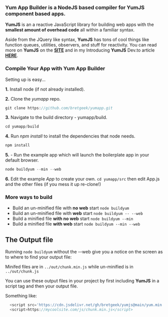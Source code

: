 
### Yum App Builder is a NodeJS based compiler for YumJS component based apps.

__YumJS__ is an a reactive JavaScript library for building web apps with the **smallest amount of overhead code** all within a familiar syntax.


Aside from the JQuery like syntax,  __YumJS__ has tons of cool things like function queues, utilities, observers, and stuff for reactivity. You can read more on __YumJS__ on the **[SITE](https://yumjs.net)**  and in my Introducing __YumJS__ Dev.to article **[HERE](https://dev.to/bretgeek/introducing-yumjs-16bi)**.




### Compile Your App with Yum App Builder

Setting up is easy...

__1.__ Install node (if not already installed).

__2.__ Clone the _yumapp_ repo.

```javascript
git clone https://github.com/bretgeek/yumapp.git 
```

__3.__ Navigate to the build directory - yumapp/build.

```javascript
cd yumapp/build
```

__4.__  Run _npm install_ to install the dependencies that node needs.

```javascript
npm install 
```


__5.__ - Run the example app which will launch the boilerplate app in your default browser.

```javascript
node buildyum --min --web 
```


__6.__ Edit the example _App_ to create your own. `cd yumapp/src` then edit App.js and the other files (if you mess it up re-clone!)


### More ways to build
- Build an un-minified file with __no web__ start  `node buildyum`
- Build an un-minified file with __web__ start  `node buildyum -- --web`
- Build a minified file __with no web__ start `node buildyum --min`
- Build a minified file __with web__ start  `node buildyum --min --web`



## The Output file

Running `node buildyum` without the --web give you a notice on the screen as to where to find your output file:

Minifed files are in `../out/chunk.min.js` while un-minified is in `../out/chunk.js`


You can use these output files in your project by first including __YumJS__ in a script tag and then your output file.

Something like:

```Javascript
  <script src='https://cdn.jsdelivr.net/gh/bretgeek/yumjs@main/yum.min.js'></script>
  <script>https://mycoolsite.com/js/chunk.min.js</script>
```
 

